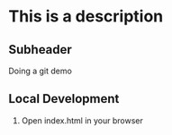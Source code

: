 # This is a description

## Subheader
Doing a git demo

## Local Development

1. Open index.html in your browser